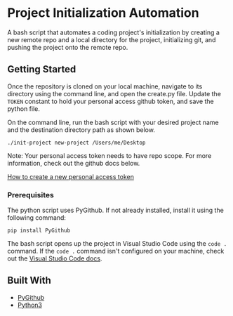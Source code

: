 # Project Initialization Automation 

A bash script that automates a coding project's initialization by creating a new remote repo and a local directory for the project, initializing git, and pushing the project onto the remote repo.

## Getting Started

Once the repository is cloned on your local machine, navigate to its directory using the command line, and open the create.py file. Update the `TOKEN` constant
to hold your personal access github token, and save the python file.

On the command line, run the bash script with your desired project name and the destination directory path as shown below.

```
./init-project new-project /Users/me/Desktop
```

Note: Your personal access token needs to have repo scope. For more information, check out the github docs below.  

[How to create a new personal access token](https://docs.github.com/en/free-pro-team@latest/github/authenticating-to-github/creating-a-personal-access-token)

### Prerequisites

The python script uses PyGithub. If not already installed, install it using the following command:

```
pip install PyGithub
```

The bash script opens up the project in Visual Studio Code using the `code .` command. If the `code .` command isn't configured on your machine, check out the [Visual Studio Code docs](https://code.visualstudio.com/docs/editor/command-line).


## Built With

  - [PyGithub](https://github.com/PyGithub/PyGithub)
  - [Python3](https://docs.python.org/3/)
